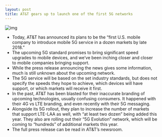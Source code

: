 ```yaml
---
layout: post
title: AT&T gears up to launch one of the first 5G networks
---
```

![img](http://media.idownloadblog.com/wp-content/uploads/2015/08/ATT-Logo-on-wall.jpg)
* Today, AT&T has announced its plans to be the “first U.S. mobile company to introduce mobile 5G service in a dozen markets by late 2018.”
* The upcoming 5G standard promises to bring significant speed upgrades to mobile devices, and we’ve been inching closer and closer to mobile companies bringing support.
* While the press release announcing the news gives some information, much is still unknown about the upcoming network.
* The 5G service will be based on the set industry standards, but does not specify the speeds they hope to achieve, which devices will have support, or which markets will receive it first.
* In the past, AT&T has been blasted for their inaccurate branding of upcoming technologies, usually confusing consumers. It happened with their 4G vs LTE branding, and even recently with their 5G messaging.
* Alongside its 5G rollout, they plan to increase the number of markets that support LTE-LAA as well, with “at least two dozen” being added this year. They also are rolling out their “5G Evolution” network, which will be coming to “hundreds” of additional markets this year.
* The full press release can be read in AT&T’s newsroom.

